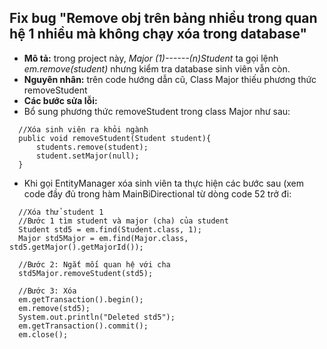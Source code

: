 ## Fix bug "Remove obj trên bảng nhiều trong quan hệ 1 nhiều mà không chạy xóa trong database"
- **Mô tả:** trong project này, *Major (1)------(n)Student* ta gọi lệnh *em.remove(student)* nhưng kiểm tra database sinh viên vẫn còn.
- **Nguyên nhân:** trên code hướng dẫn cũ, Class Major thiếu phương thức removeStudent
- **Các bước sửa lỗi:**
- Bổ sung phương thức removeStudent trong class Major như sau:
```
  //Xóa sinh viên ra khỏi ngành
  public void removeStudent(Student student){
      students.remove(student);
      student.setMajor(null);
  }
```
- Khi gọi EntityManager xóa sinh viên ta thực hiện các bước sau (xem code đầy đủ trong hàm MainBiDirectional từ dòng code 52 trở đi:
```
  //Xóa thử student 1
  //Bước 1 tìm student và major (cha) của student
  Student std5 = em.find(Student.class, 1);
  Major std5Major = em.find(Major.class, std5.getMajor().getMajorId());

  //Bước 2: Ngắt mối quan hệ với cha
  std5Major.removeStudent(std5);

  //Bước 3: Xóa
  em.getTransaction().begin();
  em.remove(std5);
  System.out.println("Deleted std5");
  em.getTransaction().commit();
  em.close();
```
